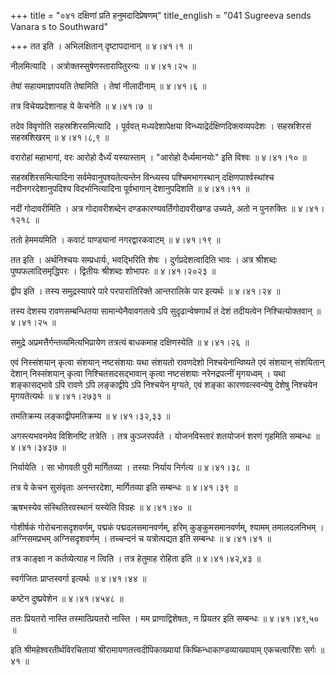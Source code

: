 +++
title = "०४१ दक्षिणां प्रति हनुमदादिप्रेषणम्"
title_english = "041 Sugreeva sends Vanara s to Southward"

+++
तत इति । अभिलक्षितान् दृष्टापदानान्  ॥  ४।४१।१  ॥   

  

नीलमित्यादि । अत्रोक्तस्सुषेणस्तारापितुरन्यः  ॥  ४।४१।२५  ॥   

  

तेषां सहायमाज्ञापयति तेषामिति । तेषां नीलादीनाम्  ॥  ४।४१।६  ॥   

  

तत्र विचेयप्रदेशानाह ये केचनेति  ॥  ४।४१।७  ॥   

  

तदेव विवृणोति सहस्रशिरसमित्यादि । पूर्ववत् मध्यदेशापेक्षया विन्ध्याद्रेर्दक्षिणदिक्त्वव्यपदेशः । सहस्रशिरसं सहस्रशिखरम्  ॥  ४।४१।८,९  ॥   

  

वरारोहां महाभागां, वरः आरोहो दैर्ध्यं यस्यास्ताम् । "आरोहो दैर्ध्यमानयोः" इति विश्वः  ॥  ४।४१।१०  ॥   

  

सहस्रशिरसमित्यादिना सर्वमेवानुपश्यतेत्यन्तेन विन्ध्यस्य पश्चिमभागस्थान् दक्षिणपार्श्वस्थांश्च नदीनगरदेशानुपदिश्य विदर्भानित्यादिना पूर्वभागान् देशानुपदिशति  ॥  ४।४१।११  ॥   

  

नदीं गोदावरीमिति । अत्र गोदावरीशब्देन दण्डकारण्यवर्तिगोदावरीखण्ड उच्यते, अतो न पुनरुक्तिः  ॥  ४।४१।१२१८  ॥   

  

ततो हेममयमिति । कवाटं पाण्ड्यानां नगरद्वारकवाटम्  ॥  ४।४१।१९  ॥   

  

तत इति । अर्थनिश्चयः सम्प्रधार्यः, भवद्भिरिति शेषः । दुर्गप्रदेशत्वादिति भावः । अत्र श्रीशब्दः पुष्पफलादिसमृद्धिपरः । द्वितीयः श्रीशब्दः शोभापरः  ॥  ४।४१।२०२३  ॥   

  

द्वीप इति । तस्य समुद्रस्यापरे पारे परपारातिरिक्ते आन्तरालिके पार इत्यर्थः  ॥  ४।४१।२४  ॥   

  

तस्य देशस्य रावणसम्बन्धितया सामान्येनैवावगतत्वे ऽपि सुदृढान्वेषणार्थं तं देशं तदीयत्वेन निश्चित्योक्तवान्  ॥  ४।४१।२५  ॥   

  

समुद्रे अप्रमत्तैर्गन्तव्यमित्यभिप्रायेण तत्रत्यं बाधकमाह दक्षिणस्येति  ॥  ४।४१।२६  ॥   

  

एवं निस्संशयान् कृत्वा संशयान् नष्टसंशयाः यथा संशयतो रावणदेशो निश्चयेनान्विष्यते एवं संशयान् संशयितान् देशान् निस्संशयान् कृत्वा निश्चितसदसद्भावान् कृत्वा नष्टसंशयाः नरेनद्रपत्नीं मृगयध्वम् । यथा शङ्कासद्भावे ऽपि रावणे ऽपि लङ्काद्वीपे ऽपि निश्चयेन मृग्यते, एवं शङ्का कारणवत्स्वन्येषु देशेषु निश्चयेन मृगयतेत्यर्थः  ॥  ४।४१।२७३१  ॥   

  

तमतिक्रम्य लङ्काद्वीपमतिक्रम्य  ॥  ४।४१।३२,३३  ॥   

  

अगस्त्यभवनमेव विशिनष्टि तत्रेति । तत्र कुञ्जरपर्वते । योजनविस्तारं शतयोजनं शरणं गृहमिति सम्बन्धः  ॥  ४।४१।३४३७  ॥   

  

निर्यायेति । सा भोगवती पुरी मार्गितव्या । तस्याः निर्याय निर्गत्य  ॥  ४।४१।३८  ॥   

  

तत्र ये केचन सुसंवृताः अनन्तरदेशा, मार्गितव्या इति सम्बन्धः  ॥  ४।४१।३९  ॥   

  

ऋषभस्येव संस्थितिरवस्थानं यस्येति विग्रहः  ॥  ४।४१।४०  ॥   

  

गोशीर्षकं गोरोचनासदृशवर्णम्, पद्मकं पद्मदलसमानवर्णम्, हरिम् कुङ्कुमसमानवर्णम्, श्यामम् तमालदलनिभम् । अग्निसमप्रभम् अग्निसदृशवर्णम् । तच्चन्दनं च यत्रोत्पद्यत इति सम्बन्धः  ॥  ४।४१।४१  ॥   

  

तत्र काङ्क्षा न कर्तव्येत्याह न त्विति । तत्र हेतुमाह रोहिता इति  ॥  ४।४१।४२,४३  ॥   

  

स्वर्गजितः प्राप्तस्वर्गा इत्यर्थः  ॥  ४।४१।४४  ॥   

  

कष्टेन दुष्प्रवेशेन  ॥  ४।४१।४५४८  ॥   

  

ततः प्रियतरो नास्ति तस्मात्प्रियतरो नास्ति । मम प्राणाद्विशेषतः, न प्रियतर इति सम्बन्धः  ॥  ४।४१।४९,५०  ॥   

  

इति श्रीमहेश्वरतीर्थविरचितायां श्रीरामायणतत्त्वदीपिकाख्यायां किष्किन्धाकाण्डव्याख्यायाम् एकचत्वारिंशः सर्गः  ॥  ४१  ॥   

  


